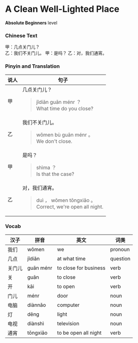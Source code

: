 # A Clean Well-Lighted Place
**Absolute Beginners** level
### Chinese Text
甲：几点关门儿？<br />乙：我们不关门儿。
甲：是吗？
乙：对，我们通宵。

### Pinyin and Translation
|说人|句子|
|----|----|
|甲|几点关门儿？<blockquote>jǐdiǎn guān ménr ？<br />What time do you close?</blockquote>|
|乙|我们不关门儿。<blockquote>wǒmen bù guān ménr 。<br />We don't close.</blockquote>|
|甲|是吗？<blockquote>shìma ？<br />Is that the case?</blockquote>|
|乙|对，我们通宵。<blockquote>duì ， wǒmen tōngxiāo 。<br />Correct, we're open all night.</blockquote>|
### Vocab
|汉子|拼音|英文|词类|
|----|----|----|----|
|我们|wǒmen|we|pronoun|
|几点|jǐdiǎn|at what time|question|
|关门儿|guān ménr|to close for business|verb|
|关|guān|to close|verb|
|开|kāi|to open|verb|
|门儿|ménr|door|noun|
|电脑|diànnǎo|computer|noun|
|灯|dēng|light|noun|
|电视|diànshì|television|noun|
|通宵|tōngxiāo|to be open all night|verb|